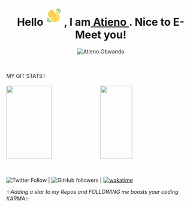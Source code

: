 <!-- <a href="url"><img src="/gitCover.png" width="900px" ></a>
 -->
<h1 align="center">
Hello<img src="/Wave.gif" height="55px" width="55px">, I am<a href="https://atienoobwanda.github.io/portfolioo/"> Atieno </a>. Nice to E-Meet you!
</h1>

<!-- 
<details>
<summary>About Me 🚀</summary>

:pushpin: My name is Atieno Obwanda. I'm a fullstack developer who is passionate about solving day-to-day challenges, through technology at the same time elevating people, and building community. <br>

👀 I’m  always constantly looking for growth opportunities, so let's connect. <br>

🇰🇪 Current Location: Kenya.<br>

:star: *The idea of being able to get computers to do things my way fascinates me!* <br>

:fire: Recent Project: <a href='https://weconnekt.herokuapp.com/'>We Connect</a> <br>

🌱 **What I've been up to lately:** I’m currently learning: <a href='https://learning.edx.org/course/course-v1:HarvardX+CS50P+Python/block-v1:HarvardX+CS50P+Python+type@sequential+block@5c4566382df54814ba604df6369ca2fc/block-v1:HarvardX+CS50P+Python+type@vertical+block@a1450ed5620843fe9fd548156a385d26'>**HarvardX CS50's Introduction to Programming with Python**</a> <br>

**🌳 Current Project:** I'm currently working on an online store web app  
<br>
</details>
-->
<!-- <hr> -->
<!-- <div style="display: flex;">
    <div style="width: 40%;">
        <img src="https://github-readme-streak-stats.herokuapp.com?user=atienoobwanda&theme=gotham" />
    </div>
    <div style="width: 50%;">
        <img src="https://github-readme-stats.vercel.app/api?username=atienoobwanda&theme=gotham&custom_title=Atieno's%20github%20stats" />
    </div>
</div> -->

<div align="center"><img src="https://github-readme-streak-stats.herokuapp.com/?user=atienoobwanda&theme=black-ice&hide_border=true&stroke=0000&background=0D1117&ring=FFE573&fire=FF8623&currStreakLabel=FF8623" alt="Atieno Obwanda" />
</div>
</br>
<br />

<!--  
<details>

<summary></summary>
-->
MY GIT STATS✨ <br/> </br>
<img width="49%" height="195px" src="https://github-readme-stats.vercel.app/api?username=atienoobwanda&show_icons=true&count_private=true&hide_border=true&title_color=FEE473&icon_color=FF8623&text_color=c9d1d9&bg_color=0d1117" />
<img width="41%" height="195px" src="https://github-readme-stats.vercel.app/api/top-langs/?username=atienoobwanda&layout=compact&hide_border=true&title_color=FEE473&text_color=FFFFFF&bg_color=0d1117" /> 
<!-- 
</details>
 -->
<!-- <details>
<summary> MY ACTIVITY STATS:</summary>
![Contribution](https://activity-graph.herokuapp.com/graph?username=atienoobwanda&theme=react-dark&custom_title=My%20Activity&hide_border=true&area=true)
</details> -->
<!-- <hr> -->
<!-- <details>
<summary> MY WAKATIME STATS✨</summary>


[![wakatime](https://wakatime.com/badge/user/f625f7da-5f8f-4dc7-b960-de0e9f160147.svg)](https://wakatime.com/@f625f7da-5f8f-4dc7-b960-de0e9f160147)

</details> -->
</br>

![Twitter Follow](https://img.shields.io/twitter/follow/atien_o?style=social) | ![GitHub followers](https://img.shields.io/github/followers/atienoobwanda?style=social) | [![wakatime](https://wakatime.com/badge/user/f625f7da-5f8f-4dc7-b960-de0e9f160147.svg)](https://wakatime.com/@f625f7da-5f8f-4dc7-b960-de0e9f160147)

<!--
**Git Reminder:**
****
 -->
*✨Adding a star to my Repos and FOLLOWING me boosts your coding KARMA✨* </br>
 
          
